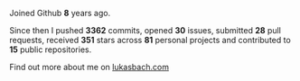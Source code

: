 Joined Github **8** years ago.

Since then I pushed **3362** commits, opened **30** issues, submitted **28** pull requests, received **351** stars across **81** personal projects and contributed to **15** public repositories.

Find out more about me on [lukasbach.com](https://lukasbach.com)
